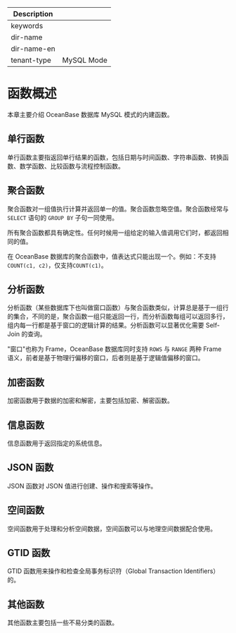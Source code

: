 | Description   |                 |
|---------------|-----------------|
| keywords      |                 |
| dir-name      |                 |
| dir-name-en   |                 |
| tenant-type   | MySQL Mode      |

# 函数概述

本章主要介绍 OceanBase 数据库 MySQL 模式的内建函数。

## 单行函数

单行函数主要指返回单行结果的函数，包括日期与时间函数、字符串函数、转换函数、数学函数、比较函数与流程控制函数。

## 聚合函数

聚合函数对一组值执行计算并返回单一的值。聚合函数忽略空值。聚合函数经常与 `SELECT` 语句的 `GROUP BY` 子句一同使用。

所有聚合函数都具有确定性。任何时候用一组给定的输入值调用它们时，都返回相同的值。

在 OceanBase 数据库的聚合函数中，值表达式只能出现一个。例如：不支持 `COUNT(c1, c2)`，仅支持`COUNT(c1)`。

## 分析函数

分析函数（某些数据库下也叫做窗口函数）与聚合函数类似，计算总是基于一组行的集合，不同的是，聚合函数一组只能返回一行，而分析函数每组可以返回多行，组内每一行都是基于窗口的逻辑计算的结果。分析函数可以显著优化需要 Self-Join 的查询。

"窗口"也称为 Frame，OceanBase 数据库同时支持 `ROWS` 与 `RANGE` 两种 Frame 语义，前者是基于物理行偏移的窗口，后者则是基于逻辑值偏移的窗口。

## 加密函数

加密函数用于数据的加密和解密，主要包括加密、解密函数。

## 信息函数

信息函数用于返回指定的系统信息。

## JSON 函数

JSON 函数对 JSON 值进行创建、操作和搜索等操作。

## 空间函数

空间函数用于处理和分析空间数据，空间函数可以与地理空间数据配合使用。

## GTID 函数

GTID 函数用来操作和检查全局事务标识符（Global Transaction Identifiers）的。

## 其他函数

其他函数主要包括一些不易分类的函数。
